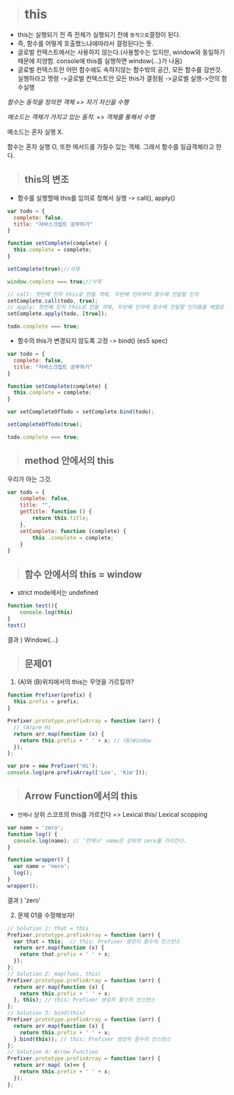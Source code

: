 ># this

+ this는 실행되기 전 즉 전체가 실행되기 전에 `동적으로`결정이 된다.
+ 즉, 함수를 어떻게 호출했느냐에따라서 결정된다는 뜻.
+ 글로벌 컨텍스트에서는 사용하지 않는다.(사용할수는 있지만, window와 동일하기때문에 지양함. console에 this를 실행하면 window{...}가 나옴)
+ 글로벌 컨텍스트란 어떤 함수에도 속하지않는 함수밖의 공간, 모든 함수를 감싼것.
실행하라고 명령 ->글로벌 컨텍스트안 모든 this가 결정됨 ->글로벌 실행->안의 함수실행


_함수는 동작을 정의한 객체 => 자기 자신을 수행_

_메소드는 객체가 가지고 있는 동작. => 객체를 통해서 수행_

메소드는 혼자 실행 X. 

함수는 혼자 실행 O, 또한 메서드를 가질수 있는 객체. 그래서 함수를 일급객체라고 한다.

>## this의 변조
+ 함수를 실행할때 this를 임의로 정해서 실행 -> call(), apply()
```js
var todo = {
  complete: false,
  title: "자바스크립트 공부하기"
}

function setComplete(complete) {
  this.complete = complete;
}

setComplete(true);//삭제

window.complete === true;//삭제

// call: 첫번째 인자 this로 만들 객체, 두번째 인자부터 함수에 전달할 인자
setComplete.call(todo, true);
// apply: 첫번째 인자 this로 만들 객체, 두번째 인자에 함수에 전달할 인자들을 배열로
setComplete.apply(todo, [true]);

todo.complete === true;
```

+ 함수의 this가 변경되지 않도록 고정 -> bind() (es5 spec)
```js
var todo = {
  complete: false,
  title: "자바스크립트 공부하기"
}

function setComplete(complete) {
  this.complete = complete;
}

var setCompleteOfTodo = setComplete.bind(todo);

setCompleteOfTodo(true);

todo.complete === true;
```

>## method 안에서의 this

우리가 아는 그것.
```js
var todo = {
    complete: false,
    title: "",
    getTitle: function () {
        return this.title;
    },
    setComplete: function (complete) {
        this .complete = complete;
    }
}
```
>## 함수 안에서의 this = window
+ strict mode에서는 undefined

```js
function test(){
    console.log(this)
}
test()
```
결과 )
Window{...}

>## 문제01
1. (A)와 (B)위치에서의 this는 무엇을 가르킬까?
```js
function Prefixer(prefix) {
  this.prefix = prefix;
}

Prefixer.prototype.prefixArray = function (arr) {
  // (A)pre Hi
  return arr.map(function (x) {
    return this.prefix + ' ' + x; // (B)Window
  });
};

var pre = new Prefixer('Hi');
console.log(pre.prefixArray(['Lee', 'Kim']));
```

>## Arrow Function에서의 this
+ `언제나` 상위 스코프의 this를 가르킨다 => Lexical this/ Lexical scopping
```js
var name = 'zero';
function log() {
  console.log(name); // '언제나' name은 상위의 zero를 가리킨다.
}

function wrapper() {
  var name = 'nero';
  log();
}
wrapper();
```
결과 ) 'zero'

2. 문제 01을 수정해보자!
```js
// Solution 1: that = this
Prefixer.prototype.prefixArray = function (arr) {
  var that = this;  // this: Prefixer 생성자 함수의 인스턴스
  return arr.map(function (x) {
    return that.prefix + ' ' + x;
  });
};
// Solution 2: map(func, this)
Prefixer.prototype.prefixArray = function (arr) {
  return arr.map(function (x) {
    return this.prefix + ' ' + x;
  }, this); // this: Prefixer 생성자 함수의 인스턴스
};
// Solution 3: bind(this)
Prefixer.prototype.prefixArray = function (arr) {
  return arr.map(function (x) {
    return this.prefix + ' ' + x;
  }.bind(this)); // this: Prefixer 생성자 함수의 인스턴스
};
// Solution 4: Arrow Function
Prefixer.prototype.prefixArray = function (arr) {
  return arr.map( (x)=> {
    return this.prefix + ' ' + x; 
  });
};
```